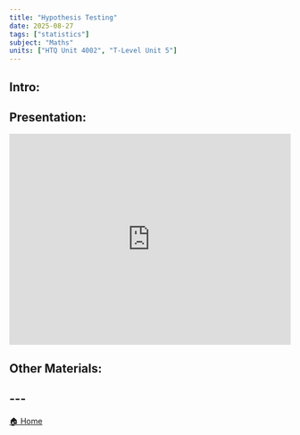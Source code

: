 ```yaml
---
title: "Hypothesis Testing"
date: 2025-08-27
tags: ["statistics"]
subject: "Maths"
units: ["HTQ Unit 4002", "T-Level Unit 5"]
---
```


## Intro:

## Presentation:

<div style="position: relative; width: 100%; height: 0; padding-top: 75%;">
    <iframe src="https://EngineeringShare.github.io/engineering-hub/presentations/Hypothesis Testing.pdf" 
        style="position: absolute; top: 0; left: 0; width: 100%; height: 100%; border: none;">
    </iframe>
</div>

## Other Materials:

## ---

<a href="https://engineeringshare.github.io/engineering-hub">🏠 Home</a>
